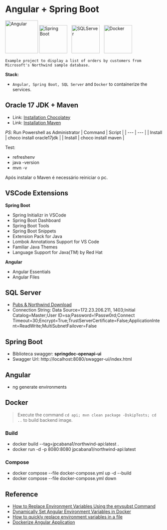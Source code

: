 # Angular + Spring Boot

<img src="https://angular.gallerycdn.vsassets.io/extensions/angular/ng-template/16.0.0/1683140320423/Microsoft.VisualStudio.Services.Icons.Default" alt="Angular" style="height: 105x; width: 105px;">
<img src="https://vscjava.gallerycdn.vsassets.io/extensions/vscjava/vscode-spring-boot-dashboard/0.13.2023051200/1683849854838/Microsoft.VisualStudio.Services.Icons.Default" alt="Spring Boot" style="height: 90px; width: 90px;">
<img src="https://ms-mssql.gallerycdn.vsassets.io/extensions/ms-mssql/sql-bindings-vscode/0.4.0/1684435163379/Microsoft.VisualStudio.Services.Icons.Default"alt="SQLServer" style="height: 90px; width: 90px; margin-left: 10px">
<img src="https://cdn-icons-png.flaticon.com/512/5969/5969059.png"alt="Docker" style="height: 90px; width: 90px; margin-left: 10px">


<br/>

    Example project to display a list of orders by customers from Microsoft's Northwind sample database.   
**Stack:**

* ```Angular, Spring Boot, SQL Server``` and ```Docker``` to containerize the services.



## Oracle 17 JDK + Maven
- Link: [Installation Chocolatey](https://community.chocolatey.org/packages/oracle17jdk#install)
- Link: [Installation Maven](https://community.chocolatey.org/packages/maven)

*PS*: Run Powershell as Administrator
| Command |  Script | 
| --- | --- |
| Install |   choco install oracle17jdk |
| Install |   choco install maven |



Test: 
* refreshenv
* java -version
* mvn -v

Após instalar o Maven é necessário reiniciar o pc.

## VSCode Extensions

**Spring Boot**
* Spring Initializr in VSCode
* Spring Boot Dashboard
* Spring Boot Tools
* Spring Boot Snippets
* Extension Pack for Java
* Lombok Annotations Support for VS Code
* Familiar Java Themes
* Language Support for Java(TM) by Red Hat

**Angular**
* Angular Essentials 
* Angular Files

## SQL Server 
* [Pubs & Northwind Download](https://github.com/Microsoft/sql-server-samples/tree/master/samples/databases/northwind-pubs)
* Connection String: Data Source=172.23.206.211, 1403;Initial Catalog=Master;User ID=sa;Password=!Passw0rd;Connect Timeout=30;Encrypt=True;TrustServerCertificate=False;ApplicationIntent=ReadWrite;MultiSubnetFailover=False


## Spring Boot
* Biblioteca swagger: **springdoc-openapi-ui**
* Swagger Url: http://localhost:8080/swagger-ui/index.html

## Angular

* ng generate environments

## Docker 

> Execute the command ```cd api; mvn clean package -DskipTests; cd ..``` to build backend image.

### Build
* docker build --tag=jpcabana1/northwind-api:latest  .
* docker run -d -p 8080:8080 jpcabana1/northwind-api:latest 

### Compose
* docker compose --file docker-compose.yml up -d --build
* docker compose --file docker-compose.yml down


## Reference
* [How to Replace Environment Variables Using the envsubst Command](https://linuxhandbook.com/envsubst-command/)
* [Dynamically Set Angular Environment Variables in Docker](https://nkpremices.com/dynamically-set-angular-env-variables-in-docker/)
* [How to quickly replace environment variables in a file](https://skofgar.ch/dev/2020/08/how-to-quickly-replace-environment-variables-in-a-file/)
* [Dockerize Angular Application](https://medium.com/codex/dockerize-angular-application-69e7503d1816)


